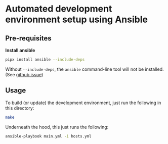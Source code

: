 # Automated development environment setup using Ansible

## Pre-requisites

**Install ansible**
```sh
pipx install ansible --include-deps
```
Without `--include-deps`, the `ansible` command-line tool will not be installed. (See [github issue](https://github.com/pipxproject/pipx/issues/547))

## Usage

To build (or update) the development environment, just run the following in this directory:
```sh
make
```
Underneath the hood, this just runs the following:
```sh
ansible-playbook main.yml -i hosts.yml
```
